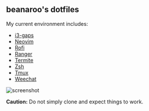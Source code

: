 ## beanaroo's dotfiles

My current environment includes:

- [i3-gaps](https://github.com/Airblader/i3)
- [Neovim](https://github.com/neovim/neovim)
- [Rofi](https://github.com/DaveDavenport/rofi)
- [Ranger](https://github.com/hut/ranger)
- [Termite](https://github.com/thestinger/termite)
- [Zsh](https://github.com/zsh-users/zsh)
- [Tmux](https://github.com/tmux/tmux)
- [Weechat](https://github.com/weechat/weechat)

![screenshot](http://i.imgur.com/4rZNNG4.png)

**Caution:** Do not simply clone and expect things to work. 

